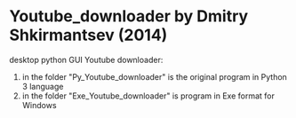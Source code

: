 # Youtube_downloader by Dmitry Shkirmantsev (2014)
desktop python GUI Youtube downloader:
1) in the folder "Py_Youtube_downloader" is the original
 program in Python 3 language
2) in the folder "Exe_Youtube_downloader" is
 program in Exe format for Windows
